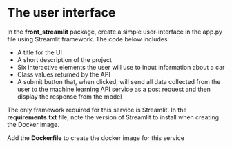 # The user interface

In the <b>front_streamlit</b> package, create a simple user-interface in the app.py file using Streamlit framework. The code below includes:

- A title for the UI
- A short description of the project
- Six interactive elements the user will use to input information about a car
- Class values returned by the API
- A submit button that, when clicked, will send all data collected from the user to the machine learning API service as a post request and then display the response from the model

The only framework required for this service is Streamlit. In the <b>requirements.txt</b> file, note the version of Streamlit to install when creating the Docker image.

Add the <b>Dockerfile</b> to create the docker image for this service
